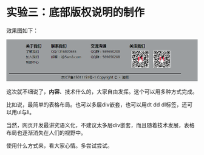 # 实验三：底部版权说明的制作

效果图如下：

![](img/4.3.1.png)

这次就不细说了，**内容**、技术什么的，大家自由发挥。这个可以用多种方式完成。

比如说，最简单的表格布局。也可以多层div嵌套，也可以用dt dd dl标签，还可以用ul与li。

当然，网页开发最讲究语义化，不建议太多层div嵌套，而且随着技术发展，表格布局也逐渐消失在人们的视野中。

使用什么方式来，看大家心情。多尝试尝试。

